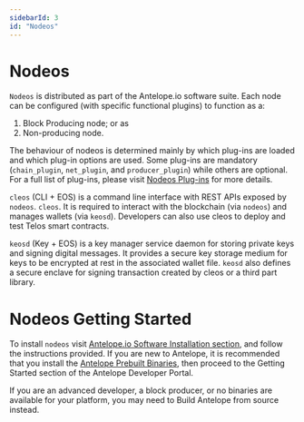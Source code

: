 ```yaml
---
sidebarId: 3
id: "Nodeos"
---
```


# Nodeos

`Nodeos` is distributed as part of the Antelope.io software suite. Each node can be configured (with specific functional plugins) to function as a:
1. Block Producing node; or as 
2. Non-producing node.

The behaviour of nodeos is determined mainly by which plug-ins are loaded and which plug-in options are used. Some plug-ins are mandatory (`chain_plugin`, `net_plugin`, and `producer_plugin`) while others are optional. For a full list of plug-ins, please visit [Nodeos Plug-ins](https://developers.eos.io/manuals/eos/latest/nodeos/plugins/index) for more details.

`cleos` (CLI + EOS) is a command line interface with REST APIs exposed by `nodeos`. `cleos`. It is required to interact with the blockchain (via `nodeos`) and manages wallets (via `keosd`). Developers can also use cleos to deploy and test Telos smart contracts.

`keosd` (Key + EOS)  is a key manager service daemon for storing private keys and signing digital messages. It provides a secure key storage medium for keys to be encrypted at rest in the associated wallet file. `keosd` also defines a secure enclave for signing transaction created by cleos or a third part library.

# Nodeos Getting Started

To install `nodeos` visit [Antelope.io Software Installation section](https://developers.eos.io/manuals/eos/latest/install/index), and follow the instructions provided. If you are new to Antelope, it is recommended that you install the [Antelope Prebuilt Binaries](https://developers.eos.io/manuals/eos/latest/install/install-prebuilt-binaries), then proceed to the Getting Started section of the Antelope Developer Portal. 

If you are an advanced developer, a block producer, or no binaries are available for your platform, you may need to Build Antelope from source instead.
